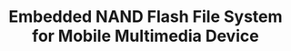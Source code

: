 ---
layout: publication-single
title: Embedded NAND Flash File System for Mobile Multimedia Device
name: IEEE Transactions on Consumer Electronics
first-author: Hyojun Kim
co-authors: Youjip Won, Sooyong Kang
during: May. 2009
location: 
impactfactor: 
doi: 
note: 
categories: 
 - Flash Memory and Non-Volatile RAM
tag: 
 - International Journal
---